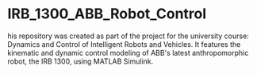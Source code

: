 # IRB_1300_ABB_Robot_Control
his repository was created as part of the project for the university course: Dynamics and Control of Intelligent Robots and Vehicles. It features the kinematic and dynamic control modeling of ABB's latest anthropomorphic robot, the IRB 1300, using MATLAB Simulink.
